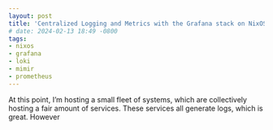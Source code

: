 ```yaml
---
layout: post
title: 'Centralized Logging and Metrics with the Grafana stack on NixOS'
# date: 2024-02-13 18:49 -0800
tags:
- nixos
- grafana
- loki
- mimir
- prometheus
---
```

At this point, I’m hosting a small fleet of systems, which are collectively hosting a fair amount of services.  These services all generate logs, which is great. However
